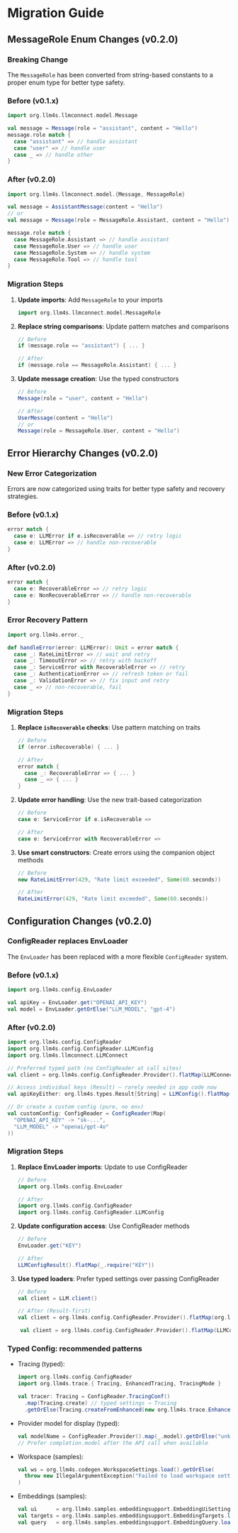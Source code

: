 # Migration Guide

## MessageRole Enum Changes (v0.2.0)

### Breaking Change
The `MessageRole` has been converted from string-based constants to a proper enum type for better type safety.

### Before (v0.1.x)
```scala
import org.llm4s.llmconnect.model.Message

val message = Message(role = "assistant", content = "Hello")
message.role match {
  case "assistant" => // handle assistant
  case "user" => // handle user
  case _ => // handle other
}
```

### After (v0.2.0)
```scala
import org.llm4s.llmconnect.model.{Message, MessageRole}

val message = AssistantMessage(content = "Hello")
// or
val message = Message(role = MessageRole.Assistant, content = "Hello")

message.role match {
  case MessageRole.Assistant => // handle assistant
  case MessageRole.User => // handle user
  case MessageRole.System => // handle system
  case MessageRole.Tool => // handle tool
}
```

### Migration Steps

1. **Update imports**: Add `MessageRole` to your imports
   ```scala
   import org.llm4s.llmconnect.model.MessageRole
   ```

2. **Replace string comparisons**: Update pattern matches and comparisons
   ```scala
   // Before
   if (message.role == "assistant") { ... }
   
   // After
   if (message.role == MessageRole.Assistant) { ... }
   ```

3. **Update message creation**: Use the typed constructors
   ```scala
   // Before
   Message(role = "user", content = "Hello")
   
   // After
   UserMessage(content = "Hello")
   // or
   Message(role = MessageRole.User, content = "Hello")
   ```

## Error Hierarchy Changes (v0.2.0)

### New Error Categorization
Errors are now categorized using traits for better type safety and recovery strategies.

### Before (v0.1.x)
```scala
error match {
  case e: LLMError if e.isRecoverable => // retry logic
  case e: LLMError => // handle non-recoverable
}
```

### After (v0.2.0)
```scala
error match {
  case e: RecoverableError => // retry logic
  case e: NonRecoverableError => // handle non-recoverable
}
```

### Error Recovery Pattern
```scala
import org.llm4s.error._

def handleError(error: LLMError): Unit = error match {
  case _: RateLimitError => // wait and retry
  case _: TimeoutError => // retry with backoff
  case _: ServiceError with RecoverableError => // retry
  case _: AuthenticationError => // refresh token or fail
  case _: ValidationError => // fix input and retry
  case _ => // non-recoverable, fail
}
```

### Migration Steps

1. **Replace `isRecoverable` checks**: Use pattern matching on traits
   ```scala
   // Before
   if (error.isRecoverable) { ... }
   
   // After
   error match {
     case _: RecoverableError => { ... }
     case _ => { ... }
   }
   ```

2. **Update error handling**: Use the new trait-based categorization
   ```scala
   // Before
   case e: ServiceError if e.isRecoverable =>
   
   // After
   case e: ServiceError with RecoverableError =>
   ```

3. **Use smart constructors**: Create errors using the companion object methods
   ```scala
   // Before
   new RateLimitError(429, "Rate limit exceeded", Some(60.seconds))
   
   // After
   RateLimitError(429, "Rate limit exceeded", Some(60.seconds))
   ```

## Configuration Changes (v0.2.0)

### ConfigReader replaces EnvLoader
The `EnvLoader` has been replaced with a more flexible `ConfigReader` system.

### Before (v0.1.x)
```scala
import org.llm4s.config.EnvLoader

val apiKey = EnvLoader.get("OPENAI_API_KEY")
val model = EnvLoader.getOrElse("LLM_MODEL", "gpt-4")
```

### After (v0.2.0)

```scala
import org.llm4s.config.ConfigReader
import org.llm4s.config.ConfigReader.LLMConfig
import org.llm4s.llmconnect.LLMConnect

// Preferred typed path (no ConfigReader at call sites)
val client = org.llm4s.config.ConfigReader.Provider().flatMap(LLMConnect.getClient)

// Access individual keys (Result) — rarely needed in app code now
val apiKeyEither: org.llm4s.types.Result[String] = LLMConfig().flatMap(_.require("OPENAI_API_KEY"))

// Or create a custom config (pure, no env)
val customConfig: ConfigReader = ConfigReader(Map(
  "OPENAI_API_KEY" -> "sk-...",
  "LLM_MODEL" -> "openai/gpt-4o"
))
```

### Migration Steps

1. **Replace EnvLoader imports**: Update to use ConfigReader
   ```scala
   // Before
   import org.llm4s.config.EnvLoader
   
   // After
   import org.llm4s.config.ConfigReader
   import org.llm4s.config.ConfigReader.LLMConfig
   ```

2. **Update configuration access**: Use ConfigReader methods
   ```scala
   // Before
   EnvLoader.get("KEY")
   
   // After
   LLMConfigResult().flatMap(_.require("KEY"))
   ```

3. **Use typed loaders**: Prefer typed settings over passing ConfigReader
   ```scala
   // Before
   val client = LLM.client()
   
   // After (Result-first)
   val client = org.llm4s.config.ConfigReader.Provider().flatMap(org.llm4s.llmconnect.LLMConnect.getClient)
   ```
```scala
    val client = org.llm4s.config.ConfigReader.Provider().flatMap(LLMConnect.getClient)
  ```

### Typed Config: recommended patterns

- Tracing (typed):
  ```scala
  import org.llm4s.config.ConfigReader
  import org.llm4s.trace.{ Tracing, EnhancedTracing, TracingMode }

  val tracer: Tracing = ConfigReader.TracingConf()
    .map(Tracing.create) // typed settings → Tracing
    .getOrElse(Tracing.createFromEnhanced(new org.llm4s.trace.EnhancedConsoleTracing()))
  ```

- Provider model for display (typed):
  ```scala
  val modelName = ConfigReader.Provider().map(_.model).getOrElse("unknown-model")
  // Prefer completion.model after the API call when available
  ```

- Workspace (samples):
  ```scala
  val ws = org.llm4s.codegen.WorkspaceSettings.load().getOrElse(
    throw new IllegalArgumentException("Failed to load workspace settings")
  )
  ```

- Embeddings (samples):
  ```scala
  val ui      = org.llm4s.samples.embeddingsupport.EmbeddingUiSettings.load(cfg)
  val targets = org.llm4s.samples.embeddingsupport.EmbeddingTargets.load(cfg).targets
  val query   = org.llm4s.samples.embeddingsupport.EmbeddingQuery.load(cfg).value
  ```
